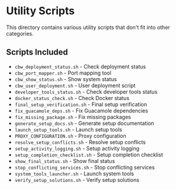 # Utility Scripts

This directory contains various utility scripts that don't fit into other categories.

## Scripts Included

- `cbw_deployment_status.sh` - Check deployment status
- `cbw_port_mapper.sh` - Port mapping tool
- `cbw_show_status.sh` - Show system status
- `cbw_user_deployment.sh` - User deployment script
- `developer_tools_status.sh` - Check developer tools status
- `docker_status_check.sh` - Check Docker status
- `final_setup_verification.sh` - Final setup verification
- `fix_guacamole_deps.sh` - Fix Guacamole dependencies
- `fix_missing_package.sh` - Fix missing packages
- `generate_setup_docs.sh` - Generate setup documentation
- `launch_setup_tools.sh` - Launch setup tools
- `PROXY_CONFIGURATION.sh` - Proxy configuration
- `resolve_setup_conflicts.sh` - Resolve setup conflicts
- `setup_activity_logging.sh` - Setup activity logging
- `setup_completion_checklist.sh` - Setup completion checklist
- `show_final_status.sh` - Show final status
- `stop_conflicting_services.sh` - Stop conflicting services
- `system_tools_launcher.sh` - Launch system tools
- `verify_setup_solutions.sh` - Verify setup solutions
